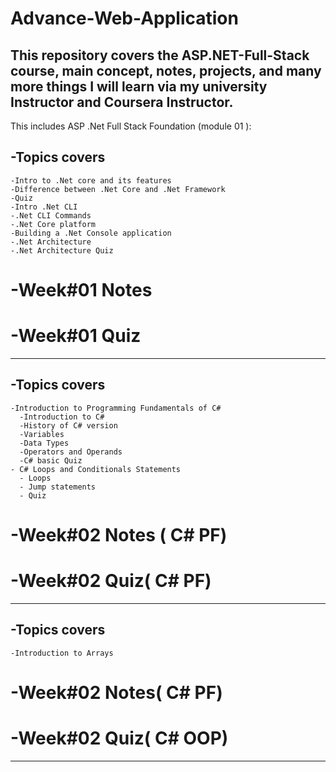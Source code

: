 
# Advance-Web-Application
This repository covers the ASP.NET-Full-Stack course, main concept, notes, projects, and many more things I will learn via my university Instructor and Coursera Instructor.
------------------------------------------------------------------
This includes ASP .Net Full Stack Foundation (module 01 ):
 ## -Topics covers 
    -Intro to .Net core and its features
    -Difference between .Net Core and .Net Framework
    -Quiz
    -Intro .Net CLI
    -.Net CLI Commands 
    -.Net Core platform
    -Building a .Net Console application
    -.Net Architecture 
    -.Net Architecture Quiz
# -Week#01 Notes
# -Week#01 Quiz
------------------------------------------------------------------
## -Topics covers 
    -Introduction to Programming Fundamentals of C#
      -Introduction to C#
      -History of C# version
      -Variables
      -Data Types
      -Operators and Operands
      -C# basic Quiz
    - C# Loops and Conditionals Statements
      - Loops
      - Jump statements
      - Quiz 
# -Week#02 Notes ( C# PF)
# -Week#02 Quiz( C# PF)
------------------------------------------------------------------
## -Topics covers 
    -Introduction to Arrays
   

# -Week#02 Notes( C# PF)
# -Week#02 Quiz( C# OOP)
------------------------------------------------------------------

